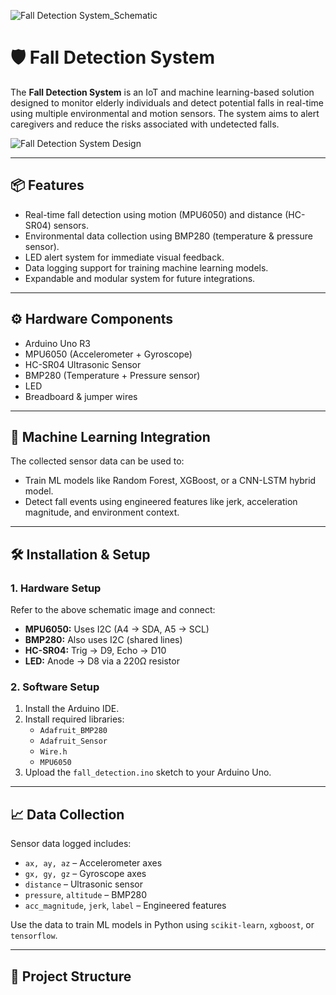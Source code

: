 ![Fall Detection System_Schematic](https://github.com/user-attachments/assets/6233e7a8-147e-4a63-9917-044d7cf5654c)
# 🛡️ Fall Detection System

The **Fall Detection System** is an IoT and machine learning-based solution designed to monitor elderly individuals and detect potential falls in real-time using multiple environmental and motion sensors. The system aims to alert caregivers and reduce the risks associated with undetected falls.

![Fall Detection System Design](Fall%20Detection%20System_Schematic.jpg)

---

## 📦 Features

- Real-time fall detection using motion (MPU6050) and distance (HC-SR04) sensors.
- Environmental data collection using BMP280 (temperature & pressure sensor).
- LED alert system for immediate visual feedback.
- Data logging support for training machine learning models.
- Expandable and modular system for future integrations.

---

## ⚙️ Hardware Components

- Arduino Uno R3
- MPU6050 (Accelerometer + Gyroscope)
- HC-SR04 Ultrasonic Sensor
- BMP280 (Temperature + Pressure sensor)
- LED
- Breadboard & jumper wires

---

## 🧠 Machine Learning Integration

The collected sensor data can be used to:
- Train ML models like Random Forest, XGBoost, or a CNN-LSTM hybrid model.
- Detect fall events using engineered features like jerk, acceleration magnitude, and environment context.

---

## 🛠️ Installation & Setup

### 1. Hardware Setup

Refer to the above schematic image and connect:
- **MPU6050:** Uses I2C (A4 -> SDA, A5 -> SCL)
- **BMP280:** Also uses I2C (shared lines)
- **HC-SR04:** Trig -> D9, Echo -> D10
- **LED:** Anode -> D8 via a 220Ω resistor

### 2. Software Setup

1. Install the Arduino IDE.
2. Install required libraries:
   - `Adafruit_BMP280`
   - `Adafruit_Sensor`
   - `Wire.h`
   - `MPU6050`
3. Upload the `fall_detection.ino` sketch to your Arduino Uno.

---

## 📈 Data Collection

Sensor data logged includes:
- `ax, ay, az` – Accelerometer axes
- `gx, gy, gz` – Gyroscope axes
- `distance` – Ultrasonic sensor
- `pressure`, `altitude` – BMP280
- `acc_magnitude`, `jerk`, `label` – Engineered features

Use the data to train ML models in Python using `scikit-learn`, `xgboost`, or `tensorflow`.

---

## 🧪 Project Structure
